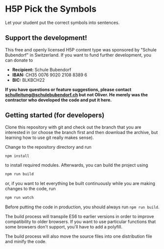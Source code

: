 # H5P Pick the Symbols
Let your student put the correct symbols into sentences.

## Support the development!
This free and openly licensed H5P content type was sponsored by
"Schule Bubendorf" in Switzerland. If you want to fund further development, you
can donate to

* **Recipient:** Schule Bubendorf
* **IBAN:** CH35 0076 9020 2108 8389 6
* **BIC:** BLKBCH22

**If you have questions or feature suggestions, please contact schulleitung@schulebubendorf.ch but not Oliver. He merely was the contractor who developed the code and put it here.**

## Getting started (for developers)
Clone this repository with git and check out the branch that you are interested
in (or choose the branch first and then download the archive, but learning
how to use git really makes sense).

Change to the repository directory and run
```bash
npm install
```

to install required modules. Afterwards, you can build the project using
```bash
npm run build
```

or, if you want to let everything be built continuously while you are making
changes to the code, run
```bash
npm run watch
```
Before putting the code in production, you should always run `npm run build`.

The build process will transpile ES6 to earlier versions in order to improve
compatibility to older browsers. If you want to use particular functions that
some browsers don't support, you'll have to add a polyfill.

The build process will also move the source files into one distribution file and
minify the code.
